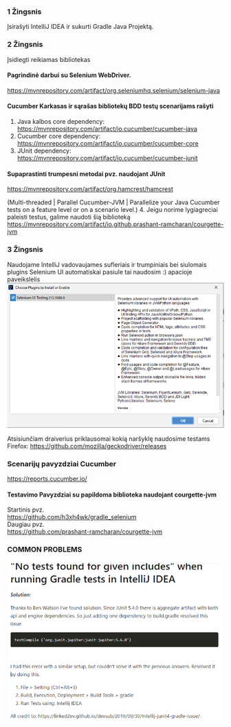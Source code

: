 ### 1 Žingsnis 
Įsirašyti IntelliJ IDEA ir sukurti Gradle Java Projektą.

### 2 Žingsnis
Įsidiegti reikiamas bibliotekas

#### Pagrindinė darbui su Selenium WebDriver.
https://mvnrepository.com/artifact/org.seleniumhq.selenium/selenium-java
#### Cucumber Karkasas ir sąrašas bibliotekų BDD testų scenarijams rašyti
1. Java kalbos core dependency:
https://mvnrepository.com/artifact/io.cucumber/cucumber-java
2. Cucumber core dependency:
https://mvnrepository.com/artifact/io.cucumber/cucumber-core
3. JUnit dependency: 
https://mvnrepository.com/artifact/io.cucumber/cucumber-junit
#### Supaprastinti trumpesni metodai pvz. naudojant JUnit
https://mvnrepository.com/artifact/org.hamcrest/hamcrest

(Multi-threaded | Parallel Cucumber-JVM | Parallelize your Java Cucumber tests on a feature level or on a scenario level.)
4. Jeigu norime lygiagreciai paleisti testus, galime naudoti šią biblioteką
   https://mvnrepository.com/artifact/io.github.prashant-ramcharan/courgette-jvm


### 3 Žingsnis

Naudojame IntelliJ vadovaujames sufleriais ir trumpiniais bei siulomais plugins
Selenium UI automatiskai pasiule tai naudosim :) apacioje paveikslelis
![img.png](img.png)

Atsisiunčiam draiverius priklausomai kokią naršyklę naudosime testams
Firefox:
https://github.com/mozilla/geckodriver/releases


### Scenarijų pavyzdziai Cucumber
https://reports.cucumber.io/


#### Testavimo Pavyzdziai su papildoma biblioteka naudojant courgette-jvm 
Startinis pvz. \
https://github.com/h3xh4wk/gradle_selenium \
Daugiau pvz. \
https://github.com/prashant-ramcharan/courgette-jvm

### COMMON PROBLEMS 

![img_1.png](img_1.png)